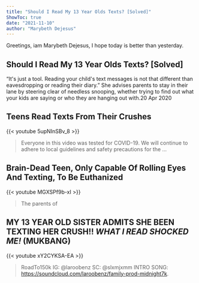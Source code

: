 ```yaml
---
title: "Should I Read My 13 Year Olds Texts? [Solved]"
ShowToc: true 
date: "2021-11-10"
author: "Marybeth Dejesus" 
---
```


Greetings, iam Marybeth Dejesus, I hope today is better than yesterday.
## Should I Read My 13 Year Olds Texts? [Solved]
 “It's just a tool. Reading your child's text messages is not that different than eavesdropping or reading their diary.” She advises parents to stay in their lane by steering clear of needless snooping, whether trying to find out what your kids are saying or who they are hanging out with.20 Apr 2020

## Teens Read Texts From Their Crushes
{{< youtube 5upNInSBv_8 >}}
>Everyone in this video was tested for COVID-19. We will continue to adhere to local guidelines and safety precautions for the ...

## Brain-Dead Teen, Only Capable Of Rolling Eyes And Texting, To Be Euthanized
{{< youtube MGXSPf9b-xI >}}
>The parents of 

## MY 13 YEAR OLD SISTER ADMITS SHE BEEN TEXTING HER CRUSH!! *WHAT I READ SHOCKED ME!* (MUKBANG)
{{< youtube xY2CYKSA-EA >}}
>RoadTo150k IG: @laroobenz SC: @slxmjxmm INTRO SONG: https://soundcloud.com/laroobenz/family-prod-midnight7k.

